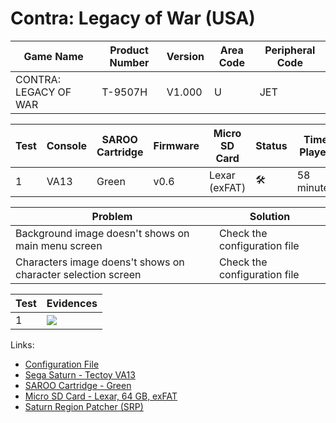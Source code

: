 # Contra: Legacy of War (USA)

| Game Name             | Product Number | Version | Area Code | Peripheral Code |
| --------------------- | -------------- | ------- | --------- | --------------- |
| CONTRA: LEGACY OF WAR | T-9507H        | V1.000  | U         | JET             |

| Test | Console | SAROO Cartridge | Firmware | Micro SD Card | Status              | Time Played |
| ---- | ------- | --------------- | -------- | ------------- | ------------------- | ----------- |
| 1    | VA13    | Green           | v0.6     | Lexar (exFAT) | :hammer_and_wrench: | 58 minutes  |

| Problem                                                      | Solution                     |
| ------------------------------------------------------------ | ---------------------------- |
| Background image doesn't shows on main menu screen           | Check the configuration file |
| Characters image doens't shows on character selection screen | Check the configuration file |

| Test | Evidences                                                                                        |
| ---- | ------------------------------------------------------------------------------------------------ |
| 1    | [![](https://img.youtube.com/vi/PzwIb63JnI4/0.jpg)](https://www.youtube.com/watch?v=PzwIb63JnI4) |

Links:

- [Configuration File](https://github.com/williamdsw/saroo-configuration-list/blob/master/Regions/Retails/USA/T-9507H/README.md)
- [Sega Saturn - Tectoy VA13](../../../Info/Consoles/VA13/README.md)
- [SAROO Cartridge - Green](../../../Info/Cartridges/RetroGameParadiseStore/1.32F/README.md)
- [Micro SD Card - Lexar, 64 GB, exFAT](../../../../Info/SdCards/Lexar/64GB/exfat/README.md)
- [Saturn Region Patcher (SRP)](https://segaxtreme.net/resources/saturn-region-patcher.81/download)

